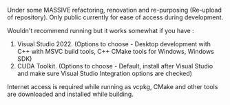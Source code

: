 Under some MASSIVE refactoring, renovation and re-purposing (Re-upload of repository). Only public currently for ease of access during development.

Wouldn't recommend running but it works somewhat if you have :
1) Visual Studio 2022. (Options to choose - Desktop development with C++ with MSVC build tools, C++ CMake tools for Windows, Windows SDK)
2) CUDA Toolkit. (Options to choose - Default, install after Visual Studio and make sure Visual Studio Integration options are checked)

Internet access is required while running as vcpkg, CMake and other tools are downloaded and installed while building.
